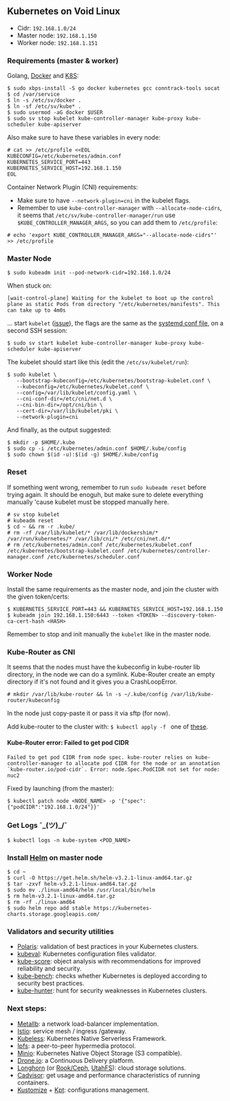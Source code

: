 ## Kubernetes on Void Linux

- Cidr: `192.168.1.0/24`
- Master node: `192.168.1.150`
- Worker node: `192.168.1.151`

### Requirements (master & worker)

Golang, [Docker](https://wiki.voidlinux.org/Docker) and [K8S](https://wiki.voidlinux.org/Kubernetes):

```console
$ sudo xbps-install -S go docker kubernetes gcc conntrack-tools socat
$ cd /var/service
$ ln -s /etc/sv/docker .
$ ln -sf /etc/sv/kube* .
$ sudo usermod -aG docker $USER
$ sudo sv stop kubelet kube-controller-manager kube-proxy kube-scheduler kube-apiserver
```

Also make sure to have these variables in every node:
```console
# cat >> /etc/profile <<EOL
KUBECONFIG=/etc/kubernetes/admin.conf
KUBERNETES_SERVICE_PORT=443
KUBERNETES_SERVICE_HOST=192.168.1.150
EOL
```

Container Network Plugin (CNI) requirements:

- Make sure to have `--network-plugin=cni` in the kubelet flags.
- Remember to use `kube-controller-manager` with `--allocate-node-cidrs`, it seems that `/etc/sv/kube-controller-manager/run` use `$KUBE_CONTROLLER_MANAGER_ARGS`, so you can add them to `/etc/profile`:

```console
# echo 'export KUBE_CONTROLLER_MANAGER_ARGS="--allocate-node-cidrs"' >> /etc/profile
```

### Master Node

```console
$ sudo kubeadm init --pod-network-cidr=192.168.1.0/24
```

When stuck on:
```
[wait-control-plane] Waiting for the kubelet to boot up the control plane as static Pods from directory "/etc/kubernetes/manifests". This can take up to 4m0s
```

... start `kubelet` ([issue](https://github.com/kubernetes/kubeadm/issues/1295#issuecomment-603582361)), the flags are the same as the [systemd conf file](https://github.com/kubernetes/release/blob/master/cmd/kubepkg/templates/latest/deb/kubeadm/10-kubeadm.conf), on a second SSH session:

```console
$ sudo sv start kubelet kube-controller-manager kube-proxy kube-scheduler kube-apiserver
```

The kubelet should start like this (edit the `/etc/sv/kubelet/run`):

```console
$ sudo kubelet \
   --bootstrap-kubeconfig=/etc/kubernetes/bootstrap-kubelet.conf \
   --kubeconfig=/etc/kubernetes/kubelet.conf \
   --config=/var/lib/kubelet/config.yaml \
   --cni-conf-dir=/etc/cni/net.d \
   --cni-bin-dir=/opt/cni/bin \
   --cert-dir=/var/lib/kubelet/pki \
   --network-plugin=cni
```

And finally, as the output suggested:

```console
$ mkdir -p $HOME/.kube
$ sudo cp -i /etc/kubernetes/admin.conf $HOME/.kube/config
$ sudo chown $(id -u):$(id -g) $HOME/.kube/config
```

### Reset

If something went wrong, remember to run `sudo kubeadm reset` before trying again. It should be enoguh, but make sure to delete everything manually 'cause kubelet must be stopped manually here.

```console
# sv stop kubelet
# kubeadm reset
$ cd ~ && rm -r .kube/
# rm -rf /var/lib/kubelet/* /var/lib/dockershim/* /var/run/kubernetes/* /var/lib/cni/* /etc/cni/net.d/*
# rm /etc/kubernetes/admin.conf /etc/kubernetes/kubelet.conf /etc/kubernetes/bootstrap-kubelet.conf /etc/kubernetes/controller-manager.conf /etc/kubernetes/scheduler.conf
```

### Worker Node

Install the same requirements as the master node, and join the cluster with the given token/certs:

```console
$ KUBERNETES_SERVICE_PORT=443 && KUBERNETES_SERVICE_HOST=192.168.1.150
$ kubeadm join 192.168.1.150:6443 --token <TOKEN> --discovery-token-ca-cert-hash <HASH>
```

Remember to stop and init manually the `kubelet` like in the master node.

### Kube-Router as CNI

It seems that the nodes must have the kubeconfig in kube-router lib directory, in the node we can do a symlink.
Kube-Router create an empty directory if it's not found and it gives you a CrashLoopError.

```console
# mkdir /var/lib/kube-router && ln -s ~/.kube/config /var/lib/kube-router/kubeconfig
```

In the node just copy-paste it or pass it via sftp (for now).

Add kube-router to the cluster with: `$ kubectl apply -f ` one of [these](https://github.com/cloudnativelabs/kube-router/tree/master/daemonset).

#### Kube-Router error: Failed to get pod CIDR
```
Failed to get pod CIDR from node spec. kube-router relies on kube-controller-manager to allocate pod CIDR for the node or an annotation `kube-router.io/pod-cidr`. Error: node.Spec.PodCIDR not set for node: nuc2
```

Fixed by launching (from the master):

```console
$ kubectl patch node <NODE_NAME> -p '{"spec":{"podCIDR":"192.168.1.0/24"}}'
```

### Get Logs ¯\_(ツ)_/¯

```console
$ kubectl logs -n kube-system <POD_NAME>
```

### Install [Helm](https://helm.sh/docs/intro/install/) on master node

```console
$ cd ~
$ curl -O https://get.helm.sh/helm-v3.2.1-linux-amd64.tar.gz
$ tar -zxvf helm-v3.2.1-linux-amd64.tar.gz
$ sudo mv ./linux-amd64/helm /usr/local/bin/helm
$ rm helm-v3.2.1-linux-amd64.tar.gz
$ rm -rf ./linux-amd64
$ sudo helm repo add stable https://kubernetes-charts.storage.googleapis.com/
```

### Validators and security utilities

- [Polaris](https://github.com/FairwindsOps/polaris): validation of best practices in your Kubernetes clusters.
- [kubeval](https://github.com/instrumenta/kubeval): Kubernetes configuration files validator.
- [kube-score](https://github.com/zegl/kube-score): object analysis with recommendations for improved reliability and security.
- [kube-bench](https://github.com/aquasecurity/kube-bench): checks whether Kubernetes is deployed according to security best practices.
- [kube-hunter](https://github.com/aquasecurity/kube-hunter): hunt for security weaknesses in Kubernetes clusters.

### Next steps:

- [Metallb](https://metallb.universe.tf/installation/): a network load-balancer implementation.
- [Istio](https://istio.io/latest/docs/): service mesh / ingress /gateway.
- [Kubeless](https://kubeless.io/docs/quick-start/): Kubernetes Native Serverless Framework.
- [Ipfs](https://cluster.ipfs.io/documentation/guides/k8s/): a peer-to-peer hypermedia protocol.
- [Minio](https://docs.min.io/docs/deploy-minio-on-kubernetes.html): Kubernetes Native Object Storage (S3 compatible).
- [Drone.io](https://docs.drone.io/runner/kubernetes/overview/): a Continuous Delivery platform.
- [Longhorn](https://github.com/longhorn/longhorn) (or [Rook/Ceph](https://rook.io/docs/rook/v1.3/ceph-storage.html), [UtahFS](https://github.com/cloudflare/utahfs)): cloud storage solutions. 
- [Cadvisor](https://github.com/google/cadvisor): get usage and performance characteristics of running containers.
- [Kustomize](https://kubernetes-sigs.github.io/kustomize/guides/offtheshelf/) + [Kpt](https://googlecontainertools.github.io/kpt/guides/ecosystem/): configurations management.
